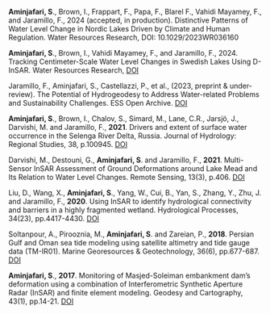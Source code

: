 **Aminjafari, S**., Brown, I.,  Frappart, F., Papa, F., Blarel F., Vahidi Mayamey, F., and Jaramillo, F., 2024 (accepted, in production). Distinctive Patterns of Water Level Change in Nordic Lakes Driven by Climate and Human Regulation. Water Resources Research, DOI: 10.1029/2023WR036160

**Aminjafari, S**., Brown, I., Vahidi Mayamey, F., and Jaramillo, F., 2024. Tracking Centimeter-Scale Water Level Changes in Swedish Lakes Using D-InSAR. Water Resources Research, [DOI](https://doi.org/10.1029/2022WR034290)

Jaramillo, F., Aminjafari, S., Castellazzi, P., et al., (2023, preprint & under-review). The Potential of Hydrogeodesy to Address Water-related Problems and Sustainability Challenges. ESS Open Archive. [DOI](https://doi.org/10.22541/au.170379692.29590839/v1)

**Aminjafari, S**., Brown, I., Chalov, S., Simard, M., Lane, C.R., Jarsjö, J., Darvishi, M. and Jaramillo, F., **2021**. Drivers and extent of surface water occurrence in the Selenga River Delta, Russia. Journal of Hydrology: Regional Studies, 38, p.100945. [DOI](https://doi.org/10.1016/j.ejrh.2021.100945)

Darvishi, M., Destouni, G., **Aminjafari, S**. and Jaramillo, F., **2021**. Multi-Sensor InSAR Assessment of Ground Deformations around Lake Mead and Its Relation to Water Level Changes. Remote Sensing, 13(3), p.406. [DOI](https://doi.org/10.3390/rs13030406)

Liu, D., Wang, X., **Aminjafari, S**., Yang, W., Cui, B., Yan, S., Zhang, Y., Zhu, J. and Jaramillo, F., **2020**. Using InSAR to identify hydrological connectivity and barriers in a highly fragmented wetland. Hydrological Processes, 34(23), pp.4417-4430. [DOI](https://doi.org/10.1002/hyp.13899)

Soltanpour, A., Pirooznia, M., **Aminjafari, S**. and Zareian, P., **2018**. Persian Gulf and Oman sea tide modeling using satellite altimetry and tide gauge data (TM-IR01). Marine Georesources & Geotechnology, 36(6), pp.677-687. [DOI](https://doi.org/10.1080/1064119X.2017.1366608)

**Aminjafari, S**., **2017**. Monitoring of Masjed-Soleiman embankment dam’s deformation using a combination of Interferometric Synthetic Aperture Radar (InSAR) and finite element modeling. Geodesy and Cartography, 43(1), pp.14-21. [DOI](https://doi.org/10.3846/20296991.2017.1299842)
